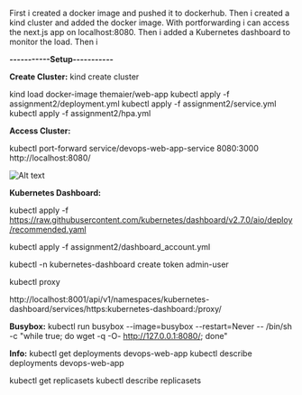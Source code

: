 First i created a docker image and pushed it to dockerhub.
Then i created a kind cluster and added the docker image.
With portforwarding i can access the next.js app on localhost:8080.
Then i added a Kubernetes dashboard to monitor the load.
Then i 




**-----------Setup-----------**

**Create Cluster:**
kind create cluster
<!-- docker build -t themaier/web-app . -->
kind load docker-image themaier/web-app
kubectl apply -f assignment2/deployment.yml
kubectl apply -f assignment2/service.yml
kubectl apply -f assignment2/hpa.yml


**Access Cluster:**
<!-- kubectl get svc devops-web-app-service -->
kubectl port-forward service/devops-web-app-service 8080:3000
http://localhost:8080/


![Alt text](web-app-on-local-host-kind)


**Kubernetes Dashboard:**
<!-- download and apply dashboard -->
kubectl apply -f https://raw.githubusercontent.com/kubernetes/dashboard/v2.7.0/aio/deploy/recommended.yaml
<!-- add admin user -->
kubectl apply -f assignment2/dashboard_account.yml
<!-- create token -->
kubectl -n kubernetes-dashboard create token admin-user
<!-- start dashboard -->
kubectl proxy
<!-- access dashboard -->
http://localhost:8001/api/v1/namespaces/kubernetes-dashboard/services/https:kubernetes-dashboard:/proxy/

**Busybox:**
kubectl run busybox --image=busybox --restart=Never -- /bin/sh -c "while true; do wget -q -O- http://127.0.0.1:8080/; done"



**Info:**
kubectl get deployments devops-web-app
kubectl describe deployments devops-web-app

kubectl get replicasets
kubectl describe replicasets